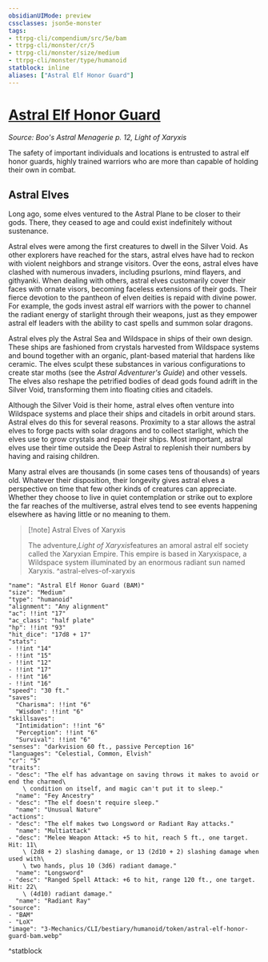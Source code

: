 ```yaml
---
obsidianUIMode: preview
cssclasses: json5e-monster
tags:
- ttrpg-cli/compendium/src/5e/bam
- ttrpg-cli/monster/cr/5
- ttrpg-cli/monster/size/medium
- ttrpg-cli/monster/type/humanoid
statblock: inline
aliases: ["Astral Elf Honor Guard"]
---
```

# [Astral Elf Honor Guard](3-Mechanics\CLI\bestiary\humanoid/astral-elf-honor-guard-bam.md)
*Source: Boo's Astral Menagerie p. 12, Light of Xaryxis*  

The safety of important individuals and locations is entrusted to astral elf honor guards, highly trained warriors who are more than capable of holding their own in combat.

## Astral Elves

Long ago, some elves ventured to the Astral Plane to be closer to their gods. There, they ceased to age and could exist indefinitely without sustenance.

Astral elves were among the first creatures to dwell in the Silver Void. As other explorers have reached for the stars, astral elves have had to reckon with violent neighbors and strange visitors. Over the eons, astral elves have clashed with numerous invaders, including psurlons, mind flayers, and githyanki. When dealing with others, astral elves customarily cover their faces with ornate visors, becoming faceless extensions of their gods. Their fierce devotion to the pantheon of elven deities is repaid with divine power. For example, the gods invest astral elf warriors with the power to channel the radiant energy of starlight through their weapons, just as they empower astral elf leaders with the ability to cast spells and summon solar dragons.

Astral elves ply the Astral Sea and Wildspace in ships of their own design. These ships are fashioned from crystals harvested from Wildspace systems and bound together with an organic, plant-based material that hardens like ceramic. The elves sculpt these substances in various configurations to create star moths (see the *Astral Adventurer's Guide*) and other vessels. The elves also reshape the petrified bodies of dead gods found adrift in the Silver Void, transforming them into floating cities and citadels.

Although the Silver Void is their home, astral elves often venture into Wildspace systems and place their ships and citadels in orbit around stars. Astral elves do this for several reasons. Proximity to a star allows the astral elves to forge pacts with solar dragons and to collect starlight, which the elves use to grow crystals and repair their ships. Most important, astral elves use their time outside the Deep Astral to replenish their numbers by having and raising children.

Many astral elves are thousands (in some cases tens of thousands) of years old. Whatever their disposition, their longevity gives astral elves a perspective on time that few other kinds of creatures can appreciate. Whether they choose to live in quiet contemplation or strike out to explore the far reaches of the multiverse, astral elves tend to see events happening elsewhere as having little or no meaning to them.

> [!note] Astral Elves of Xaryxis
> 
> The adventure,*Light of Xaryxis*features an amoral astral elf society called the Xaryxian Empire. This empire is based in Xaryxispace, a Wildspace system illuminated by an enormous radiant sun named Xaryxis.
^astral-elves-of-xaryxis

```statblock
"name": "Astral Elf Honor Guard (BAM)"
"size": "Medium"
"type": "humanoid"
"alignment": "Any alignment"
"ac": !!int "17"
"ac_class": "half plate"
"hp": !!int "93"
"hit_dice": "17d8 + 17"
"stats":
- !!int "14"
- !!int "15"
- !!int "12"
- !!int "17"
- !!int "16"
- !!int "16"
"speed": "30 ft."
"saves":
  "Charisma": !!int "6"
  "Wisdom": !!int "6"
"skillsaves":
  "Intimidation": !!int "6"
  "Perception": !!int "6"
  "Survival": !!int "6"
"senses": "darkvision 60 ft., passive Perception 16"
"languages": "Celestial, Common, Elvish"
"cr": "5"
"traits":
- "desc": "The elf has advantage on saving throws it makes to avoid or end the charmed\
    \ condition on itself, and magic can't put it to sleep."
  "name": "Fey Ancestry"
- "desc": "The elf doesn't require sleep."
  "name": "Unusual Nature"
"actions":
- "desc": "The elf makes two Longsword or Radiant Ray attacks."
  "name": "Multiattack"
- "desc": "Melee Weapon Attack: +5 to hit, reach 5 ft., one target. Hit: 11\
    \ (2d8 + 2) slashing damage, or 13 (2d10 + 2) slashing damage when used with\
    \ two hands, plus 10 (3d6) radiant damage."
  "name": "Longsword"
- "desc": "Ranged Spell Attack: +6 to hit, range 120 ft., one target. Hit: 22\
    \ (4d10) radiant damage."
  "name": "Radiant Ray"
"source":
- "BAM"
- "LoX"
"image": "3-Mechanics/CLI/bestiary/humanoid/token/astral-elf-honor-guard-bam.webp"
```
^statblock